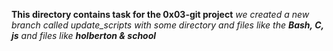 **This directory contains task for the 0x03-git project**
_we created a new branch called update_scripts with some directory and files like the **Bash, C, js** and files like **holberton & school**_
